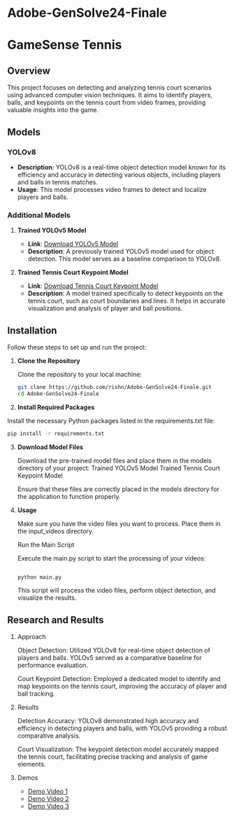 # Adobe-GenSolve24-Finale 
# GameSense Tennis

## Overview

This project focuses on detecting and analyzing tennis court scenarios using advanced computer vision techniques. It aims to identify players, balls, and keypoints on the tennis court from video frames, providing valuable insights into the game.

## Models

### YOLOv8
- **Description**: YOLOv8 is a real-time object detection model known for its efficiency and accuracy in detecting various objects, including players and balls in tennis matches.
- **Usage**: This model processes video frames to detect and localize players and balls.

### Additional Models
1. **Trained YOLOv5 Model**
   - **Link**: [Download YOLOv5 Model](https://drive.google.com/file/d/1UZwiG1jkWgce9lNhxJ2L0NVjX1vGM05U/view?usp=sharing)
   - **Description**: A previously trained YOLOv5 model used for object detection. This model serves as a baseline comparison to YOLOv8.

2. **Trained Tennis Court Keypoint Model**
   - **Link**: [Download Tennis Court Keypoint Model](https://drive.google.com/file/d/1QrTOF1ToQ4plsSZbkBs3zOLkVt3MBlta/view?usp=sharing)
   - **Description**: A model trained specifically to detect keypoints on the tennis court, such as court boundaries and lines. It helps in accurate visualization and analysis of player and ball positions.

## Installation

Follow these steps to set up and run the project:

1. **Clone the Repository**

   Clone the repository to your local machine:

   ```bash
   git clone https://github.com/rishn/Adobe-GenSolve24-Finale.git
   cd Adobe-GenSolve24-Finale
   ```

2. **Install Required Packages**

Install the necessary Python packages listed in the requirements.txt file:

```bash
pip install -r requirements.txt
```
3. **Download Model Files**

    Download the pre-trained model files and place them in the models directory of your project:
        Trained YOLOv5 Model
        Trained Tennis Court Keypoint Model

    Ensure that these files are correctly placed in the models directory for the application to function properly.

4. **Usage**

    Make sure you have the video files you want to process. Place them in the input_videos directory.

    Run the Main Script

    Execute the main.py script to start the processing of your videos:

    ```bash

    python main.py
    ```
    This script will process the video files, perform object detection, and visualize the results.

## Research and Results
1. Approach

    Object Detection: Utilized YOLOv8 for real-time object detection of players and balls. YOLOv5 served as a comparative baseline for performance evaluation.

    Court Keypoint Detection: Employed a dedicated model to identify and map keypoints on the tennis court, improving the accuracy of player and ball tracking.

2. Results

    Detection Accuracy: YOLOv8 demonstrated high accuracy and efficiency in detecting players and balls, with YOLOv5 providing a robust comparative analysis.

    Court Visualization: The keypoint detection model accurately mapped the tennis court, facilitating precise tracking and analysis of game elements.

3. Demos
   - [Demo Video 1](https://drive.google.com/file/d/1C6hCxHLA5mDjwpz_RFkMMXlPcXH6rdGU/view?usp=sharing)
   - [Demo Video 2](https://drive.google.com/file/d/10MJn5cfFI6GRGhJvFFAGVz9s3HGCY51-/view?usp=sharing)
   - [Demo Video 3](https://drive.google.com/file/d/15DJiDQyqFjkBanO7N2Q7GAfHKLBkOQiX/view?usp=sharing)

